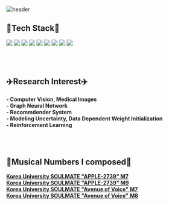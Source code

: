 ![header](https://capsule-render.vercel.app/api?type=waving&color=C8E6A8&height=250&section=header&text=Seungeun%20Lee&fontSize=50&fontColor=000000)


## :flashlight:**Tech Stack**:flashlight:
<div>
<img src = "https://img.shields.io/badge/Python-3776AB?style=flat-square&logo=Python&logoColor=white"/>
<img src = "https://img.shields.io/badge/C-A8B9CC?style=flat-square&logo=C&logoColor=white"/>
<img src = "https://img.shields.io/badge/Matlab-02569B?style=flat-square&logo=MATLAB&logoColor=white"/>  
<img src = "https://img.shields.io/badge/R-276DC3?style=flat-square&logo=R&logoColor=white"/>  
<img src = "https://img.shields.io/badge/JAVA-005666?style=flat-square&logo=JAVA&logoColor=white"/>  
<img src = "https://img.shields.io/badge/Linux-FCC624?style=flat-square&logo=Linux&logoColor=white"/> 
<img src = "https://img.shields.io/badge/Pytorch-EE4C2C?style=flat-square&logo=Pytorch&logoColor=white"/>
<img src = "https://img.shields.io/badge/Tensorflow-FF6F00?style=flat-square&logo=Tensorflow&logoColor=white"/>
<img src = "https://img.shields.io/badge/Keras-D00000?style=flat-square&logo=Keras&logoColor=white"/>
</div>

<br/><br/>

## :airplane:**Research Interest**:airplane:
__- Computer Vision, Medical Images__
<br/>
**- Graph Neural Network**
<br/>
**- Recommdender System**
<br/>
**- Modeling Uncertainty, Data Dependent Weight Initialization**
<br/>
**- Reinforcement Learning**
<br/>

<br/><br/>
## :musical_score:**Musical Numbers I composed**:musical_score:
**[Korea University SOULMATE "APPLE-2739" M7](https://youtu.be/ZVlzFF2htVQ?t=3319)**
<br/>
**[Korea University SOULMATE "APPLE-2739" M9](https://youtu.be/MO0flSMDDxA?t=877)**
<br/>
**[Korea University SOULMATE "Avenue of Voice" M7](https://youtu.be/ZIljG9sENtM?t=3352)**
<br/>
**[Korea University SOULMATE "Avenue of Voice" M8](https://youtu.be/ZIljG9sENtM?t=3640)**

<!---
duneag2/duneag2 is a ✨ special ✨ repository because its `README.md` (this file) appears on your GitHub profile.
You can click the Preview link to take a look at your changes.
--->
